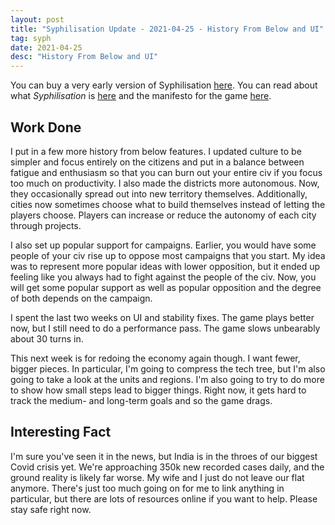 ```yaml
---
layout: post
title: "Syphilisation Update - 2021-04-25 - History From Below and UI"
tag: syph
date: 2021-04-25
desc: "History From Below and UI"
---
```



You can buy a very early version of Syphilisation [here](https://whynotgames.itch.io/nikhil-murthys-syphilisation). You can read about what *Syphilisation* is [here](/blog/syph/announce) and the manifesto for the game [here](/blog/syph/newManifesto).

## Work Done

I put in a few more history from below features. I updated culture to be simpler and focus entirely on the citizens and put in a balance between fatigue and enthusiasm so that you can burn out your entire civ if you focus too much on productivity. I also made the districts more autonomous. Now, they occasionally spread out into new territory themselves. Additionally, cities now sometimes choose what to build themselves instead of letting the players choose. Players can increase or reduce the autonomy of each city through projects.


I also set up popular support for campaigns. Earlier, you would have some people of your civ rise up to oppose most campaigns that you start. My idea was to represent more popular ideas with lower opposition, but it ended up feeling like you always had to fight against the people of the civ. Now, you will get some popular support as well as popular opposition and the degree of both depends on the campaign.


I spent the last two weeks on UI and stability fixes. The game plays better now, but I still need to do a performance pass. The game slows unbearably about 30 turns in.


This next week is for redoing the economy again though. I want fewer, bigger pieces. In particular, I'm going to compress the tech tree, but I'm also going to take a look at the units and regions. I'm also going to try to do more to show how small steps lead to bigger things. Right now, it gets hard to track the medium- and long-term goals and so the game drags.

## Interesting Fact

I'm sure you've seen it in the news, but India is in the throes of our biggest Covid crisis yet. We're approaching 350k new recorded cases daily, and the ground reality is likely far worse. My wife and I just do not leave our flat anymore. There's just too much going on for me to link anything in particular, but there are lots of resources online if you want to help. Please stay safe right now.

